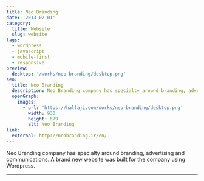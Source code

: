 ```yaml
---
title: Neo Branding
date: '2013-02-01'
category:
  title: Website
  slug: website
tags:
  - wordpress
  - javascript
  - mobile-first
  - responsive
preview:
  desktop: '/works/neo-branding/desktop.png'
seo:
  title: Neo Branding
  description: Neo Branding company has specialty around branding, advertising and communications.
  openGraph:
    images:
      - url: 'https://hallaji.com/works/neo-branding/desktop.png'
        width: 930
        height: 679
        alt: Neo Branding
link:
  external: http://neobranding.ir/en/
---
```


Neo Branding company has specialty around branding, advertising and communications. A brand new website was built for
the company using Wordpress.

---
